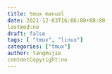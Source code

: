 ```yaml
---
title: tmux manual
date: 2021-12-03T16:06:00+08:00
lastmod:no 
draft: false
tags: [ "tmux", "linux"]
categories: ["tmux"]
author: tangmujie
contentCopyright:no
---
```

